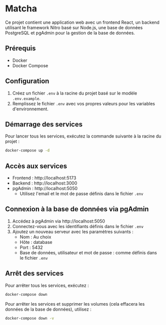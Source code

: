 # Matcha

Ce projet contient une application web avec un frontend React, un backend utilisant le framework Nitro basé sur Node.js, une base de données PostgreSQL et pgAdmin pour la gestion de la base de données.

## Prérequis

- Docker
- Docker Compose

## Configuration

1. Créez un fichier `.env` à la racine du projet basé sur le modèle `.env.example`.
2. Remplissez le fichier `.env` avec vos propres valeurs pour les variables d'environnement.

## Démarrage des services

Pour lancer tous les services, exécutez la commande suivante à la racine du projet :

```bash
docker-compose up -d
```

## Accès aux services

- Frontend : http://localhost:5173
- Backend : http://localhost:3000
- pgAdmin : http://localhost:5050
  - Utilisez l'email et le mot de passe définis dans le fichier `.env`

## Connexion à la base de données via pgAdmin

1. Accédez à pgAdmin via http://localhost:5050
2. Connectez-vous avec les identifiants définis dans le fichier `.env`
3. Ajoutez un nouveau serveur avec les paramètres suivants :
   - Nom : Au choix
   - Hôte : database
   - Port : 5432
   - Base de données, utilisateur et mot de passe : comme définis dans le fichier `.env`

## Arrêt des services

Pour arrêter tous les services, exécutez :

```bash
docker-compose down
```

Pour arrêter les services et supprimer les volumes (cela effacera les données de la base de données), utilisez :

```bash
docker-compose down -v
```